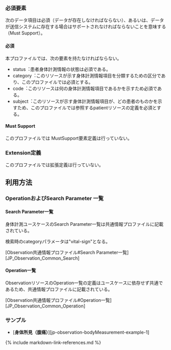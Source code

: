 
### 必須要素

次のデータ項目は必須（データが存在しなければならない）、あるいは、データが送信システムに存在する場合はサポートされなければならないことを意味する（Must Support）。

#### 必須
本プロファイルでは、次の要素を持たなければならない。

- status︓患者身体計測情報の状態は必須である。
- category︓このリソースが示す身体計測情報項目を分類するための区分であり、このプロファイルでは必須とする。
- code︓このリソースは何の身体計測情報項目であるかを示すため必須である。
- subject︓このリソースが示す身体計測情報項目が、どの患者のものかを示すため、このプロファイルでは参照するpatientリソースの定義を必須とする。

#### Must Support
このプロファイルでは MustSupport要素定義は行っていない。

### Extension定義
このプロファイルでは拡張定義は行っていない。


## 利用方法

### OperationおよびSearch Parameter 一覧

#### Search Parameter一覧

身体計測ユースケースのSearch Parameter一覧は共通情報プロファイルに記載されている。

検索時のcategoryパラメータは"vital-sign"となる。

[Observation共通情報プロファイル#Search Parameter一覧][JP_Observation_Common_Search]

#### Operation一覧

ObservationリソースのOperation一覧の定義はユースケースに依存せず共通であるため、共通情報プロファイルに記載されている。

[Observation共通情報プロファイル#Operation一覧][JP_Observation_Common_Operation]

### サンプル

* [**身体所見（腹痛）**][jp-observation-bodyMeasurement-example-1]

{% include markdown-link-references.md %}
